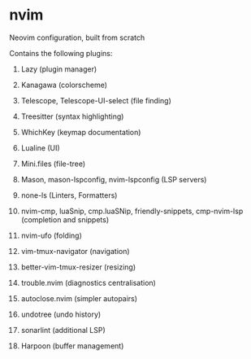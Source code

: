 # nvim

Neovim configuration, built from scratch

Contains the following plugins:

1. Lazy (plugin manager)
2. Kanagawa (colorscheme)
3. Telescope, Telescope-UI-select (file finding)
4. Treesitter (syntax highlighting)
5. WhichKey (keymap documentation)
6. Lualine (UI)
7. Mini.files (file-tree)
8. Mason, mason-lspconfig, nvim-lspconfig (LSP servers)
9. none-ls (Linters, Formatters)
10. nvim-cmp, luaSnip, cmp.luaSNip, friendly-snippets, cmp-nvim-lsp (completion and snippets)
11. nvim-ufo (folding)
12. vim-tmux-navigator (navigation)
13. better-vim-tmux-resizer (resizing)

14. trouble.nvim (diagnostics centralisation)
15. autoclose.nvim (simpler autopairs)
16. undotree (undo history)

15. sonarlint (additional LSP) 
16. Harpoon (buffer management)
